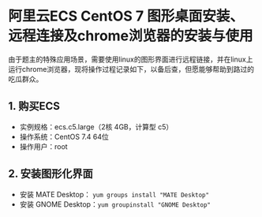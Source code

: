 # 阿里云ECS CentOS 7 图形桌面安装、远程连接及chrome浏览器的安装与使用

由于题主的特殊应用场景，需要使用linux的图形界面进行远程链接，并在linux上运行chrome浏览器，现将操作过程记录如下，以备后查，但愿能够帮助到路过的吃瓜群众。

## 1. 购买ECS

+ 实例规格：ecs.c5.large（2核 4GB，计算型 c5）
+ 操作系统：CentOS 7.4 64位
+ 操作用户：root

## 2. 安装图形化界面

+ 安装 MATE Desktop： `yum groups install "MATE Desktop"`
+ 安装 GNOME Desktop：`yum groupinstall "GNOME Desktop"`


